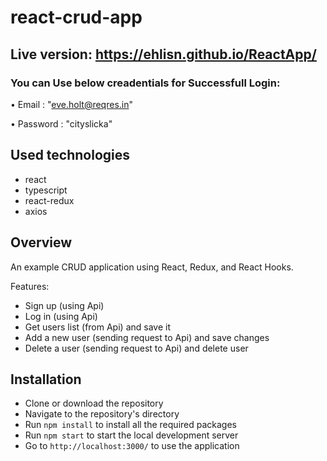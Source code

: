 # react-crud-app

## Live version: https://ehlisn.github.io/ReactApp/

### You can Use below creadentials for Successfull Login:

•	Email : "eve.holt@reqres.in"

•	Password : "cityslicka"


## Used technologies

- react
- typescript
- react-redux
- axios

## Overview

An example CRUD application using React, Redux, and React Hooks.

Features:
 - Sign up (using Api)
 - Log in (using Api)
 - Get users list (from Api) and save it
 - Add a new user (sending request to Api) and save changes
 - Delete a user (sending request to Api) and delete user


## Installation
- Clone or download the repository
- Navigate to the repository's directory
- Run `npm install` to install all the required packages
- Run `npm start` to start the local development server
- Go to `http://localhost:3000/` to use the application
